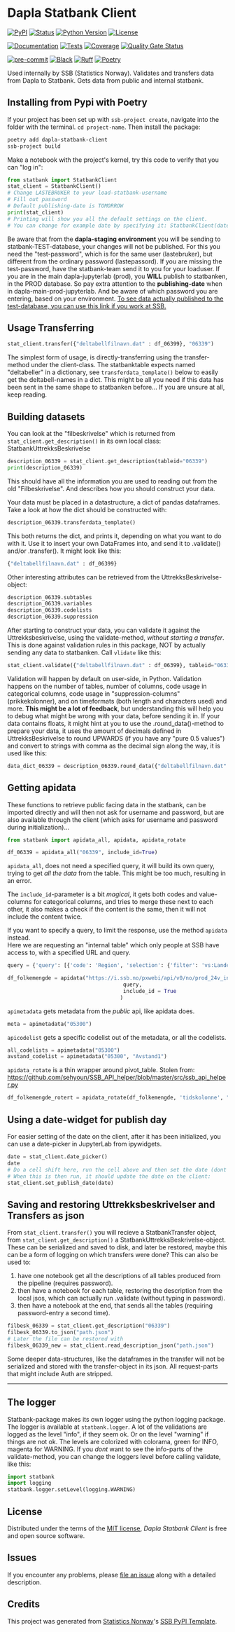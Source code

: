 # Dapla Statbank Client


[![PyPI](https://img.shields.io/pypi/v/dapla-statbank-client.svg)][pypi status]
[![Status](https://img.shields.io/pypi/status/dapla-statbank-client.svg)][pypi status]
[![Python Version](https://img.shields.io/pypi/pyversions/dapla-statbank-client)][pypi status]
[![License](https://img.shields.io/pypi/l/dapla-statbank-client)][license]

[![Documentation](https://github.com/statisticsnorway/dapla-statbank-client/actions/workflows/docs.yml/badge.svg)][documentation]
[![Tests](https://github.com/statisticsnorway/dapla-statbank-client/actions/workflows/tests.yml/badge.svg)][tests]
[![Coverage](https://sonarcloud.io/api/project_badges/measure?project=statisticsnorway_dapla-statbank-client&metric=coverage)][sonarcov]
[![Quality Gate Status](https://sonarcloud.io/api/project_badges/measure?project=statisticsnorway_dapla-statbank-client&metric=alert_status)][sonarquality]

[![pre-commit](https://img.shields.io/badge/pre--commit-enabled-brightgreen?logo=pre-commit&logoColor=white)][pre-commit]
[![Black](https://img.shields.io/badge/code%20style-black-000000.svg)][black]
[![Ruff](https://img.shields.io/endpoint?url=https://raw.githubusercontent.com/astral-sh/ruff/main/assets/badge/v2.json)](https://github.com/astral-sh/ruff)
[![Poetry](https://img.shields.io/endpoint?url=https://python-poetry.org/badge/v0.json)][poetry]

[pypi status]: https://pypi.org/project/dapla-statbank-client/
[documentation]: https://statisticsnorway.github.io/dapla-statbank-client
[tests]: https://github.com/statisticsnorway/dapla-statbank-client/actions?workflow=Tests

[sonarcov]: https://sonarcloud.io/summary/overall?id=statisticsnorway_dapla-statbank-client
[sonarquality]: https://sonarcloud.io/summary/overall?id=statisticsnorway_dapla-statbank-client
[pre-commit]: https://github.com/pre-commit/pre-commit
[black]: https://github.com/psf/black
[poetry]: https://python-poetry.org/


Used internally by SSB (Statistics Norway).
Validates and transfers data from Dapla to Statbank.
Gets data from public and internal statbank.


## Installing from Pypi with Poetry
If your project has been set up with `ssb-project create`, navigate into the folder with the terminal. `cd project-name`. Then install the package:
```bash
poetry add dapla-statbank-client
ssb-project build
```
Make a notebook with the project's kernel, try this code to verify that you can "log in":
```python
from statbank import StatbankClient
stat_client = StatbankClient()
# Change LASTEBRUKER to your load-statbank-username
# Fill out password
# Default publishing-date is TOMORROW
print(stat_client)
# Printing will show you all the default settings on the client.
# You can change for example date by specifying it: StatbankClient(date="2023-02-16")
```

Be aware that from the **dapla-staging environment** you will be sending to statbank-TEST-database, your changes will not be published. For this you need the "test-password", which is for the same user (lastebruker), but different from the ordinary password (lastepassord). If you are missing the test-password, have the statbank-team send it to you for your loaduser. If you are in the main dapla-jupyterlab (prod), you **WILL** publish to statbanken, in the PROD database. So pay extra attention to the **publishing-date** when in dapla-main-prod-jupyterlab. And be aware of which password you are entering, based on your environment. [To see data actually published to the test-database, you can use this link if you work at SSB.](https://i.test.ssb.no/pxwebi/pxweb/no/test_24v_intern/)


## Usage Transferring

```python
stat_client.transfer({"deltabellfilnavn.dat" : df_06399}, "06339")
```
The simplest form of usage, is directly-transferring using the transfer-method under the client-class. The statbanktable expects named "deltabeller" in a dictionary, see `transferdata_template()` below to easily get the deltabell-names in a dict. This might be all you need if this data has been sent in the same shape to statbanken before... If you are unsure at all, keep reading.


## Building datasets
You can look at the "filbeskrivelse" which is returned from `stat_client.get_description()` in its own local class: StatbankUttrekksBeskrivelse
```python
description_06339 = stat_client.get_description(tableid="06339")
print(description_06339)
```
This should have all the information you are used to reading out from the old "Filbeskrivelse". And describes how you should construct your data.

Your data must be placed in a datastructure, a dict of pandas dataframes. Take a look at how the dict should be constructed with:
```python
description_06339.transferdata_template()
```
This both returns the dict, and prints it, depending on what you want to do with it. Use it to insert your own DataFrames into, and send it to .validate() and/or .transfer(). It might look like this:
```python
{"deltabellfilnavn.dat" : df_06399}
```

Other interesting attributes can be retrieved from the UttrekksBeskrivelse-object:
```python
description_06339.subtables
description_06339.variables
description_06339.codelists
description_06339.suppression
```

After starting to construct your data, you can validate it against the Uttrekksbeskrivelse, using the validate-method, *without starting a transfer*. This is done against validation rules in this package, NOT by actually sending any data to statbanken. Call `vlidate` like this:
```python
stat_client.validate({"deltabellfilnavn.dat" : df_06399}, tableid="06339")
```
Validation will happen by default on user-side, in Python.
Validation happens on the number of tables, number of columns, code usage in categorical columns, code usage in "suppression-columns" (prikkekolonner), and on timeformats (both length and characters used) and more.
**This might be a lot of feedback**, but understanding this will help you to debug what might be wrong with your data, before sending it in.
If your data contains floats, it might hint at you to use the .round_data()-method to prepare your data, it uses the amount of decimals defined in UttrekksBeskrivelse to round UPWARDS (if you have any "pure 0.5 values") and convert to strings with comma as the decimal sign along the way, it is used like this:
```python
data_dict_06339 = description_06339.round_data({"deltabellfilnavn.dat" : df_06399})
```




## Getting apidata

These functions to retrieve public facing data in the statbank, can be imported directly and will then not ask for username and password, but are also available through the client (which asks for username and password during initialization)...
```python
from statbank import apidata_all, apidata, apidata_rotate
```

```python
df_06339 = apidata_all("06339", include_id=True)
```
`apidata_all`, does not need a specified query, it will build its own query, trying to get *all the data* from the table. This might be too much, resulting in an error.

The `include_id`-parameter is a bit *magical*, it gets both codes and value-columns for categorical columns, and tries to merge these next to each other, it also makes a check if the content is the same, then it will not include the content twice.

If you want to specify a query, to limit the response, use the method `apidata` instead.\
Here we are requesting an "internal table" which only people at SSB have access to, with a specified URL and query.
```python
query = {'query': [{'code': 'Region', 'selection': {'filter': 'vs:Landet', 'values': ['0']}}, {'code': 'Alder', 'selection': {'filter': 'vs:AldGrupp19', 'values': ['000', '001', '002', '003', '004', '005', '006', '007', '008', '009', '010', '011', '012', '013', '014', '015', '016', '017', '018', '019', '020', '021', '022', '023', '024', '025', '026', '027', '028', '029', '030', '031', '032', '033', '034', '035', '036', '037', '038', '039', '040', '041', '042', '043', '044', '045', '046', '047', '048', '049', '050', '051', '052', '053', '054', '055', '056', '057', '058', '059', '060', '061', '062', '063', '064', '065', '066', '067', '068', '069', '070', '071', '072', '073', '074', '075', '076', '077', '078', '079', '080', '081', '082', '083', '084', '085', '086', '087', '088', '089', '090', '091', '092', '093', '094', '095', '096', '097', '098', '099', '100', '101', '102', '103', '104', '105', '106', '107', '108', '109', '110', '111', '112', '113', '114', '115', '116', '117', '118', '119+']}}, {'code': 'Statsbrgskap', 'selection': {'filter': 'vs:Statsborgerskap', 'values': ['000']}}, {'code': 'Tid', 'selection': {'filter': 'item', 'values': ['2022']}}], 'response': {'format': 'json-stat2'}}

df_folkemengde = apidata("https://i.ssb.no/pxwebi/api/v0/no/prod_24v_intern/START/be/be01/folkemengde/Rd0002Aa",
                                     query,
                                     include_id = True
                                    )
```

`apimetadata` gets metadata from the *public* api, like apidata does.
```python
meta = apimetadata("05300")
```

`apicodelist` gets a specific codelist out of the metadata, or all the codelists.
```python
all_codelists = apimetadata("05300")
avstand_codelist = apimetadata("05300", "Avstand1")
```


`apidata_rotate` is a thin wrapper around pivot_table. Stolen from: https://github.com/sehyoun/SSB_API_helper/blob/master/src/ssb_api_helper.py
```python
df_folkemengde_rotert = apidata_rotate(df_folkemengde, 'tidskolonne', "verdikolonne")
```


## Using a date-widget for publish day
For easier setting of the date on the client, after it has been initialized, you can use a date-picker in JupyterLab from ipywidgets.
```python
date = stat_client.date_picker()
date
# Do a cell shift here, run the cell above and then set the date (dont run the cell again, cause youll have to set the data again).
# When this is then run, it should update the date on the client:
stat_client.set_publish_date(date)
```


## Saving and restoring Uttrekksbeskrivelser and Transfers as json

From `stat_client.transfer()` you will recieve a StatbankTransfer object, from `stat_client.get_description()` a StatbankUttrekksBeskrivelse-object. These can be serialized and saved to disk, and later be restored, maybe this can be a form of logging on which transfers were done?
This can also be used to:
1. have one notebook get all the descriptions of all tables produced from the pipeline (requires password).
1. then have a notebook for each table, restoring the description from the local jsos, which can actually run .validate (without typing in password).
1. then have a notebook at the end, that sends all the tables (requiring password-entry a second time).

```python
filbesk_06339 = stat_client.get_description("06339")
filbesk_06339.to_json("path.json")
# Later the file can be restored with
filbesk_06339_new = stat_client.read_description_json("path.json")
```
Some deeper data-structures, like the dataframes in the transfer will not be serialized and stored with the transfer-object in its json. All request-parts that might include Auth are stripped.

---


## The logger
Statbank-package makes its own logger using the python logging package. The logger is available at `statbank.logger`.
A lot of the validations are logged as the level "info", if they seem ok.
Or on the level "warning" if things are not ok. The levels are colorized with colorama, green for INFO, magenta for WARNING.
If you *dont* want to see the info-parts of the validate-method, you can change the loggers level before calling validate, like this:
```python
import statbank
import logging
statbank.logger.setLevel(logging.WARNING)
```

## License

Distributed under the terms of the [MIT license][license],
_Dapla Statbank Client_ is free and open source software.

## Issues

If you encounter any problems,
please [file an issue] along with a detailed description.

## Credits

This project was generated from [Statistics Norway]'s [SSB PyPI Template].

[statistics norway]: https://www.ssb.no/en
[pypi]: https://pypi.org/
[ssb pypi template]: https://github.com/statisticsnorway/ssb-pypitemplate
[file an issue]: https://github.com/statisticsnorway/dapla-statbank-client/issues
[pip]: https://pip.pypa.io/

<!-- github-only -->

[license]: https://github.com/statisticsnorway/dapla-statbank-client/blob/main/LICENSE
[contributor guide]: https://github.com/statisticsnorway/dapla-statbank-client/blob/main/CONTRIBUTING.md
[reference guide]: https://statisticsnorway.github.io/dapla-statbank-client/reference.html

